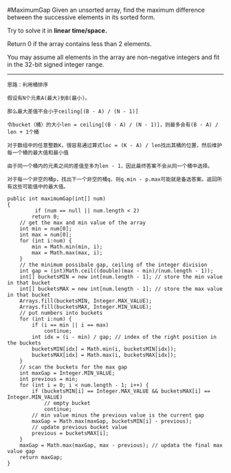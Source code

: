 #MaximumGap
Given an unsorted array, find the maximum difference between the successive elements in its sorted form.

Try to solve it in **linear time/space.**

Return 0 if the array contains less than 2 elements.

You may assume all elements in the array are non-negative integers and fit in the 32-bit signed integer range.


---



```
思路：利用桶排序

假设有N个元素A(最大)到B(最小)。

那么最大差值不会小于ceiling[(B - A) / (N - 1)]

令bucket（桶）的大小len = ceiling[(B - A) / (N - 1)]，则最多会有(B - A) / len + 1个桶

对于数组中的任意整数K，很容易通过算式loc = (K - A) / len找出其桶的位置，然后维护每一个桶的最大值和最小值

由于同一个桶内的元素之间的差值至多为len - 1，因此最终答案不会从同一个桶中选择。

对于每一个非空的桶p，找出下一个非空的桶q，则q.min - p.max可能就是备选答案。返回所有这些可能值中的最大值。

public int maximumGap(int[] num)
{
         if (num == null || num.length < 2)
        return 0;
    // get the max and min value of the array
    int min = num[0];
    int max = num[0];
    for (int i:num) {
        min = Math.min(min, i);
        max = Math.max(max, i);
    }
    // the minimum possibale gap, ceiling of the integer division
    int gap = (int)Math.ceil((double)(max - min)/(num.length - 1));
    int[] bucketsMIN = new int[num.length - 1]; // store the min value in that bucket
    int[] bucketsMAX = new int[num.length - 1]; // store the max value in that bucket
    Arrays.fill(bucketsMIN, Integer.MAX_VALUE);
    Arrays.fill(bucketsMAX, Integer.MIN_VALUE);
    // put numbers into buckets
    for (int i:num) {
        if (i == min || i == max)
            continue;
        int idx = (i - min) / gap; // index of the right position in the buckets
        bucketsMIN[idx] = Math.min(i, bucketsMIN[idx]);
        bucketsMAX[idx] = Math.max(i, bucketsMAX[idx]);
    }
    // scan the buckets for the max gap
    int maxGap = Integer.MIN_VALUE;
    int previous = min;
    for (int i = 0; i < num.length - 1; i++) {
        if (bucketsMIN[i] == Integer.MAX_VALUE && bucketsMAX[i] == Integer.MIN_VALUE)
            // empty bucket
            continue;
        // min value minus the previous value is the current gap
        maxGap = Math.max(maxGap, bucketsMIN[i] - previous);
        // update previous bucket value
        previous = bucketsMAX[i];
    }
    maxGap = Math.max(maxGap, max - previous); // updata the final max value gap
    return maxGap;
}
```